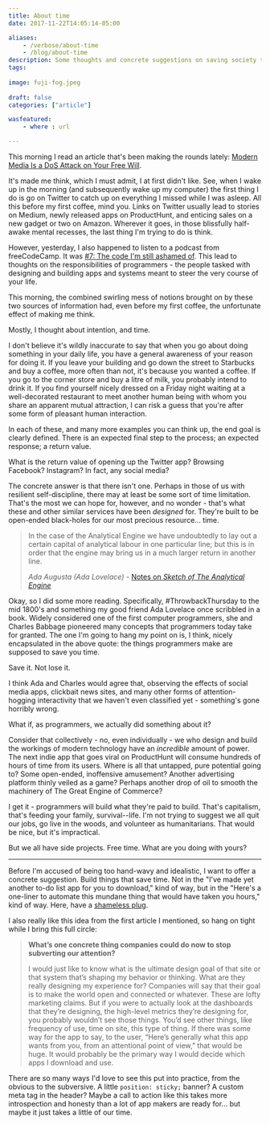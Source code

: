 ```yaml
---
title: About time
date: 2017-11-22T14:05:14-05:00

aliases:
    - /verbose/about-time
    - /blog/about-time
description: Some thoughts and concrete suggestions on saving society through programming.
tags:
    
image: fuji-fog.jpeg
 
draft: false
categories: ["article"]

wasfeatured:
    - where : url

---
```


This morning I read an article that's been making the rounds lately: [Modern Media Is a DoS Attack on Your Free Will](https://nautil.us/modern-media-is-a-dos-attack-on-your-free-will-236806/).

It's made me think, which I must admit, I at first didn't like. See, when I wake up in the morning (and subsequently wake up my computer) the first thing I do is go on Twitter to catch up on everything I missed while I was asleep. All this before my first coffee, mind you. Links on Twitter usually lead to stories on Medium, newly released apps on ProductHunt, and enticing sales on a new gadget or two on Amazon. Wherever it goes, in those blissfully half-awake mental recesses, the last thing I'm trying to do is think.

However, yesterday, I also happened to listen to a podcast from freeCodeCamp. It was [#7: The code I'm still ashamed of](https://freecodecamp.libsyn.com/ep-7-the-code-im-still-ashamed-of). This lead to thoughts on the responsibilities of programmers - the people tasked with designing and building apps and systems meant to steer the very course of your life.

This morning, the combined swirling mess of notions brought on by these two sources of information had, even before my first coffee, the unfortunate effect of making me think.

Mostly, I thought about intention, and time.

I don't believe it's wildly inaccurate to say that when you go about doing something in your daily life, you have a general awareness of your reason for doing it. If you leave your building and go down the street to Starbucks and buy a coffee, more often than not, it's because you wanted a coffee. If you go to the corner store and buy a litre of milk, you probably intend to drink it. If you find yourself nicely dressed on a Friday night waiting at a well-decorated restaurant to meet another human being with whom you share an apparent mutual attraction, I can risk a guess that you're after some form of pleasant human interaction.

In each of these, and many more examples you can think up, the end goal is clearly defined. There is an expected final step to the process; an expected response; a return value.

What is the return value of opening up the Twitter app? Browsing Facebook? Instagram? In fact, any social media?

The concrete answer is that there isn't one. Perhaps in those of us with resilient self-discipline, there may at least be some sort of time limitation. That's the most we can hope for, however, and no wonder - that's what these and other similar services have been *designed* for. They're built to be open-ended black-holes for our most precious resource... time.

> In the case of the Analytical Engine we have undoubtedly to lay out a certain capital of analytical labour in one particular line; but this is in order that the engine may bring us in a much larger return in another line.
>
> *Ada Augusta (Ada Lovelace)* - [Notes on *Sketch of The Analytical Engine*](https://www.fourmilab.ch/babbage/sketch.html)

Okay, so I did some more reading. Specifically, #ThrowbackThursday to the mid 1800's and something my good friend Ada Lovelace once scribbled in a book. Widely considered one of the first computer programmers, she and Charles Babbage pioneered many concepts that programmers today take for granted. The one I'm going to hang my point on is, I think, nicely encapsulated in the above quote: the things programmers make are supposed to save you time.

Save it. Not lose it.

I think Ada and Charles would agree that, observing the effects of social media apps, clickbait news sites, and many other forms of attention-hogging interactivity that we haven't even classified yet - something's gone horribly wrong.

What if, as programmers, we actually did something about it?

Consider that collectively - no, even individually - we who design and build the workings of modern technology have an *incredible* amount of power. The next indie app that goes viral on ProductHunt will consume hundreds of hours of time from its users. Where is all that untapped, pure potential going to? Some open-ended, inoffensive amusement? Another advertising platform thinly veiled as a game? Perhaps another drop of oil to smooth the machinery of The Great Engine of Commerce?

I get it - programmers will build what they're paid to build. That's capitalism, that's feeding your family, survival--life. I'm not trying to suggest we all quit our jobs, go live in the woods, and volunteer as humanitarians. That would be nice, but it's impractical.

But we all have side projects. Free time. What are you doing with yours?

***

Before I'm accused of being too hand-wavy and idealistic, I want to offer a concrete suggestion. Build things that save time. Not in the "I've made yet another to-do list app for you to download," kind of way, but in the "Here's a one-liner to automate this mundane thing that would have taken you hours," kind of way. Here, have a [shameless plug](/blog/batch-renaming-images-including-image-resolution-with-awk/).

I also really like this idea from the first article I mentioned, so hang on tight while I bring this full circle:

> **What’s one concrete thing companies could do now to stop subverting our attention?**
>
> I would just like to know what is the ultimate design goal of that site or that system that’s shaping my behavior or thinking. What are they really designing my experience for? Companies will say that their goal is to make the world open and connected or whatever. These are lofty marketing claims. But if you were to actually look at the dashboards that they’re designing, the high-level metrics they’re designing for, you probably wouldn’t see those things. You’d see other things, like frequency of use, time on site, this type of thing. If there was some way for the app to say, to the user, “Here’s generally what this app wants from you, from an attentional point of view,” that would be huge. It would probably be the primary way I would decide which apps I download and use.

There are so many ways I'd love to see this put into practice, from the obvious to the subversive. A little `position: sticky;` banner? A custom meta tag in the header? Maybe a call to action like this takes more introspection and honesty than a lot of app makers are ready for... but maybe it just takes a little of our time.

